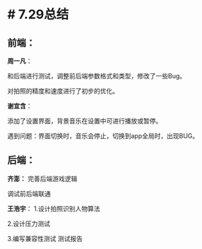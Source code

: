 # # 7.29总结

## 前端：
**周一凡**：

和后端进行测试，调整前后端参数格式和类型，修改了一些Bug。

对拍照的精度和速度进行了初步的优化。

**谢宜含**：

添加了设置界面，背景音乐在设置中可进行播放或暂停。

遇到问题：界面切换时，音乐会停止，切换到app全局时，出现BUG。

## 后端：
**齐澎：**
完善后端游戏逻辑

调试前后端联通

**王浩宇**：
1.设计拍照识别人物算法

2.设计压力测试

3.编写兼容性测试 测试报告

